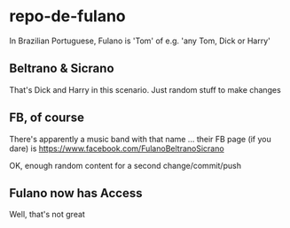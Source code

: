 # repo-de-fulano

In Brazilian Portuguese, Fulano is 'Tom' of e.g. 'any Tom, Dick or Harry'

## Beltrano & Sicrano

That's Dick and Harry in this scenario. Just random stuff to make changes

## FB, of course

There's apparently a music band with that name ... their FB page (if you dare) is https://www.facebook.com/FulanoBeltranoSicrano

OK, enough random content for a second change/commit/push

## Fulano now has Access

Well, that's not great

